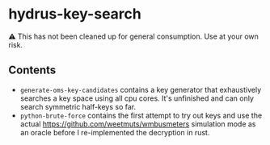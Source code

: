 # hydrus-key-search

:warning: This has not been cleaned up for general consumption. Use at your own risk.

## Contents

* `generate-oms-key-candidates` contains a key generator that exhaustively searches a key space using all cpu cores. It's unfinished and can only search symmetric half-keys so far.
* `python-brute-force` contains the first attempt to try out keys and use the actual https://github.com/weetmuts/wmbusmeters simulation mode as an oracle before I re-implemented the decryption in rust.
